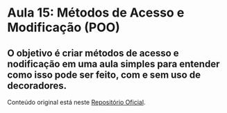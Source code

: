 # Aula 15: Métodos de Acesso e Modificação (POO)

## O objetivo é criar métodos de acesso e nodificação em uma aula simples para entender como isso pode ser feito, com e sem uso de decoradores.


Conteúdo original está neste [Repositório Oficial](https://github.com/lvgalvao/data-engineering-roadmap/tree/main/Bootcamp%20-%20Python%20para%20dados/aula11-15).
